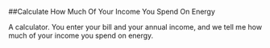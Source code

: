 ##Calculate How Much Of Your Income You Spend On Energy

A calculator. You enter your bill and your annual income, and we tell me how much of your income you spend on energy. 
